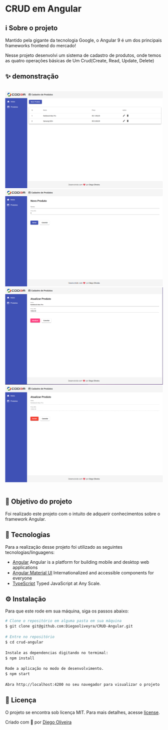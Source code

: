 # CRUD em Angular

## ℹ️ Sobre o projeto

Mantido pela gigante da tecnologia Google, o Angular 9 é um dos principais frameworks frontend do mercado!

Nesse projeto desenvolvi um sistema de cadastro de produtos, onde temos as quatro operações básicas de Um Crud(Create, Read, Update, Delete)

## ✨ demonstração

</br>

<img src=".github/01.PNG" alt="layout" />
<img src=".github/04.PNG" alt="layout" />
<img src=".github/02.PNG" alt="layout" />
<img src=".github/03.PNG" alt="layout" />

</br>
</br>

## 🎯 Objetivo do projeto

Foi realizado este projeto com o intuito de adquerir conhecimentos sobre o framework Angular.

## 📝 Tecnologias

Para a realização desse projeto foi utilizado as seguintes tecnologias/linguagens:

- [Angular](https://angular.io/) Angular is a platform for building mobile and desktop web applications
- [Angular Material UI](https://material.angular.io/) Internationalized and accessible components for everyone
- [TypeScript](https://www.typescriptlang.org/) Typed JavaScript at Any Scale.

## ⚙️ Instalação

Para que este rode em sua máquina, siga os passos abaixo:

```bash
# Clone o repositório em alguma pasta em sua máquina
$ git clone git@github.com:Diegooliveyra/CRUD-Angular.git

# Entre no repositório
$ cd crud-angular

Instale as dependencias digitando no termimal:
$ npm install

Rode a aplicação no modo de desenvolvimento.
$ npm start

Abra http://localhost:4200 no seu navegador para visualizar o projeto
```

## 📝 Licença

<p>O projeto se encontra sob licença MIT. Para mais detalhes, acesse <a href='LICENSE'>license<a>.</p>
<p>Criado com 💙 por <a href='https://github.com/Diegooliveyra/' target='blank'>Diego Oliveira</a></p>

